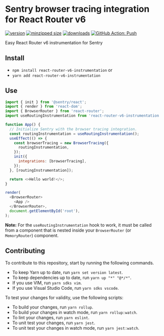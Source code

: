 # Sentry browser tracing integration for React Router v6

[![version](https://img.shields.io/npm/v/react-router-v6-instrumentation.svg)](https://www.npmjs.com/package/react-router-v6-instrumentation)
[![minzipped size](https://img.shields.io/bundlephobia/minzip/react-router-v6-instrumentation.svg)](https://www.npmjs.com/package/react-router-v6-instrumentation)
[![downloads](https://img.shields.io/npm/dt/react-router-v6-instrumentation.svg)](https://www.npmjs.com/package/react-router-v6-instrumentation)
[![GitHub Action: Push](https://github.com/CharlesStover/react-router-v6-instrumentation/actions/workflows/push.yml/badge.svg)](https://github.com/CharlesStover/react-router-v6-instrumentation/actions/workflows/push.yml)

Easy React Router v6 instrumentation for Sentry

## Install

- `npm install react-router-v6-instrumentation` or
- `yarn add react-router-v6-instrumentation`

## Use

```javascript
import { init } from '@sentry/react';
import { render } from 'react-dom';
import { BrowserRouter } from 'react-router';
import useRoutingInstrumentation from 'react-router-v6-instrumentation';

function App() {
  // Initialize Sentry with the browser tracing integration.
  const routingInstrumentation = useRoutingInstrumentation();
  useEffect(() => {
    const browserTracing = new BrowserTracing({
      routingInstrumentation,
    });
    init({
      integrations: [browserTracing],
    });
  }, [routingInstrumentation]);

  return <>Hello world!</>;
}

render(
  <BrowserRouter>
    <App />
  </BrowserRouter>,
  document.getElementById('root'),
);
```

**Note:** For the `useRoutingInstrumentation` hook to work, it must be called
from a component that is nested inside your `BrowserRouter` (or `MemoryRouter`)
component.

## Contributing

To contribute to this repository, start by running the following commands.

- To keep Yarn up to date, run `yarn set version latest`.
- To keep dependencies up to date, run `yarn up "*" "@*/*"`.
- If you use VIM, run `yarn sdks vim`.
- If you use Visual Studio Code, run `yarn sdks vscode`.

To test your changes for validity, use the following scripts:

- To build your changes, run `yarn rollup`.
- To build your changes in watch mode, run `yarn rollup:watch`.
- To lint your changes, run `yarn eslint`.
- To unit test your changes, run `yarn jest`.
- To unit test your changes in watch mode, run `yarn jest:watch`.
